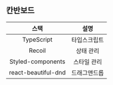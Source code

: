 ## 칸반보드

|        스택         |     설명     |
| :-----------------: | :----------: |
|     TypeScript      | 타입스크립트 |
|       Recoil        |  상태 관리   |
|  Styled-components  | 스타일 관리  |
| react-beautiful-dnd | 드래그앤드롭 |
